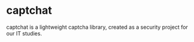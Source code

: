 # captchat
captchat is a lightweight captcha library, created as a security project for our IT studies.
